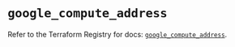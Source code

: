 # `google_compute_address`

Refer to the Terraform Registry for docs: [`google_compute_address`](https://registry.terraform.io/providers/hashicorp/google/5.17.0/docs/resources/compute_address).

